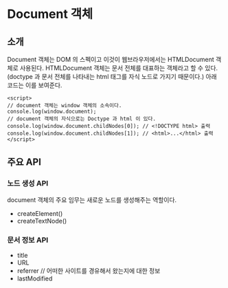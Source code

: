 # Document 객체

## 소개
Document 객체는 DOM 의 스펙이고 이것이 웹브라우저에서는 HTMLDocument 객체로 사용된다.
HTMLDocument 객체는 문서 전체를 대표하는 객체라고 할 수 있다. (doctype 과 문서 전체를 나타내는 html 태그를 자식 노드로 가지기 때문이다.) 아래 코드는 이를 보여준다.

```
<script>
// document 객체는 window 객체의 소속이다.
console.log(window.document);
// document 객체의 자식으로는 Doctype 과 html 이 있다.
console.log(window.document.childNodes[0]); // <!DOCTYPE html> 출력
console.log(window.document.childNodes[1]); // <html>...</html> 출력
</script>
```

## 주요 API

### 노드 생성 API
document 객체의 주요 임무는 새로운 노드를 생성해주는 역할이다.
* createElement()
* createTextNode()

### 문서 정보 API
* title
* URL
* referrer // 어떠한 사이트를 경유해서 왔는지에 대한 정보
* lastModified